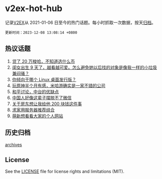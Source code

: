 # v2ex-hot-hub

 记录[V2EX](https://www.v2ex.com/)从 2021-01-06 日至今的热门话题。每小时抓取一次数据，按天[归档](archives)。

`更新时间：2023-12-08 13:08:14 +0800`

## 热议话题

1. [贷了 20 万梭哈，不知道选什么币](https://www.v2ex.com/t/998397)
1. [闺女出生 9 天了，越看越可爱。怎么避免她以后找的对象是像我一样的小垃圾兼闷骚？](https://www.v2ex.com/t/998429)
1. [你倾向于哪个 Linux 桌面发行版？](https://www.v2ex.com/t/998407)
1. [玩原神半个月有感，米哈游确实是一家不错的公司](https://www.v2ex.com/t/998568)
1. [和平讨论，中台的优缺点](https://www.v2ex.com/t/998349)
1. [中国人好像这辈子摆脱不了微信](https://www.v2ex.com/t/998578)
1. [关于房东想让我给他 200 块钱这件事](https://www.v2ex.com/t/998342)
1. [求家用服务器推荐组合](https://www.v2ex.com/t/998550)
1. [萌新想看看大家的个人网站](https://www.v2ex.com/t/998516)

## 历史归档

[archives](archives)

## License

See the [LICENSE](LICENSE) file for license rights and limitations (MIT).
